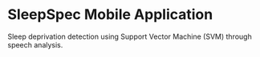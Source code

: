 # SleepSpec Mobile Application

Sleep deprivation detection using Support Vector Machine (SVM) through speech
analysis.
